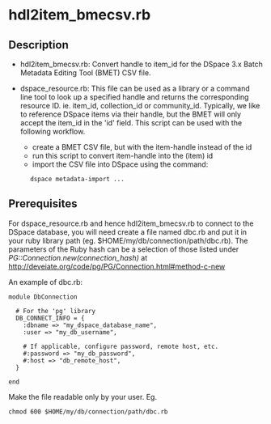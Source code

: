 hdl2item_bmecsv.rb
==================

Description
-----------

- hdl2item_bmecsv.rb: Convert handle to item_id for the DSpace 3.x
  Batch Metadata Editing Tool (BMET) CSV file.

- dspace_resource.rb: This file can be used as a library or a command
  line tool to look up a specified handle and returns the corresponding
  resource ID.  ie. item_id, collection_id or community_id.
  Typically, we like to reference DSpace items via their handle, but
  the BMET will only accept the item_id in the 'id' field. This script
  can be used with the following workflow.
  - create a BMET CSV file, but with the item-handle instead of the id
  - run this script to convert item-handle into the (item) id
  - import the CSV file into DSpace using the command:
```
      dspace metadata-import ...
```

Prerequisites
-------------
For dspace_resource.rb and hence hdl2item_bmecsv.rb to connect to the
DSpace database, you will need create a file named dbc.rb and put it
in your ruby library path (eg. $HOME/my/db/connection/path/dbc.rb). The parameters
of the Ruby hash can be a selection of those listed under
*PG::Connection.new(connection_hash)* at
http://deveiate.org/code/pg/PG/Connection.html#method-c-new

An example of dbc.rb:
```
module DbConnection

  # For the 'pg' library
  DB_CONNECT_INFO = {
    :dbname => "my_dspace_database_name",
    :user => "my_db_username",

    # If applicable, configure password, remote host, etc.
    #:password => "my_db_password",
    #:host => "db_remote_host",
  }

end
```

Make the file readable only by your user. Eg.
```
chmod 600 $HOME/my/db/connection/path/dbc.rb
```

